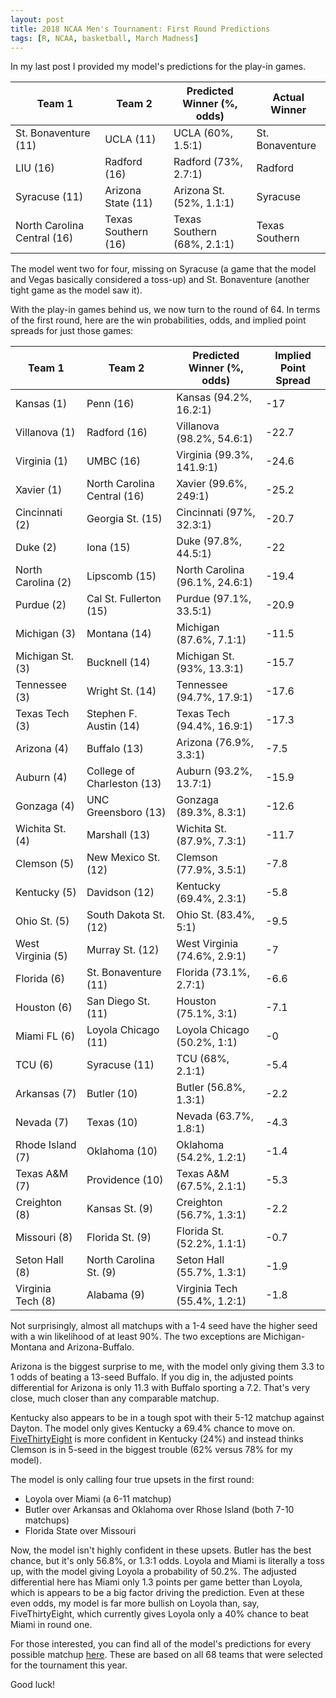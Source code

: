 ```yaml
---
layout: post
title: 2018 NCAA Men's Tournament: First Round Predictions
tags: [R, NCAA, basketball, March Madness]
---
```


In my last post I provided my model's predictions for the play-in games.

| Team 1 | Team 2 | Predicted Winner (%, odds) | Actual Winner |
|-----------|------------|--------------------------------------|------|
| St. Bonaventure (11) |  UCLA (11) | UCLA (60%, 1.5:1) | St. Bonaventure|
| LIU (16) | Radford (16) | Radford (73%, 2.7:1) | Radford |
| Syracuse (11) | Arizona State (11) | Arizona St. (52%, 1.1:1)| Syracuse|
| North Carolina Central (16) | Texas Southern (16) | Texas Southern (68%, 2.1:1) | Texas Southern|

The model went two for four, missing on Syracuse (a game that the model and Vegas basically considered a toss-up) and St. Bonaventure (another tight game as the model saw it). 

With the play-in games behind us, we now turn to the round of 64. In terms of the first round, here are the win probabilities, odds, and implied point spreads for just those games:

| Team 1             | Team 2                      | Predicted Winner (%, odds)     | Implied Point Spread |
|--------------------|-----------------------------|--------------------------------|----------------------|
| Kansas (1)         | Penn (16)                   | Kansas (94.2%, 16.2:1)         | -17                  |
| Villanova (1)      | Radford (16)                | Villanova (98.2%, 54.6:1)      | -22.7                |
| Virginia (1)       | UMBC (16)                   | Virginia (99.3%, 141.9:1)      | -24.6                |
| Xavier (1)         | North Carolina Central (16) | Xavier (99.6%, 249:1)          | -25.2                |
| Cincinnati (2)     | Georgia St. (15)            | Cincinnati (97%, 32.3:1)       | -20.7                |
| Duke (2)           | Iona (15)                   | Duke (97.8%, 44.5:1)           | -22                  |
| North Carolina (2) | Lipscomb (15)               | North Carolina (96.1%, 24.6:1) | -19.4                |
| Purdue (2)         | Cal St. Fullerton (15)      | Purdue (97.1%, 33.5:1)         | -20.9                |
| Michigan (3)       | Montana (14)                | Michigan (87.6%, 7.1:1)        | -11.5                |
| Michigan St. (3)   | Bucknell (14)               | Michigan St. (93%, 13.3:1)     | -15.7                |
| Tennessee (3)      | Wright St. (14)             | Tennessee (94.7%, 17.9:1)      | -17.6                |
| Texas Tech (3)     | Stephen F. Austin (14)      | Texas Tech (94.4%, 16.9:1)     | -17.3                |
| Arizona (4)        | Buffalo (13)                | Arizona (76.9%, 3.3:1)         | -7.5                 |
| Auburn (4)         | College of Charleston (13)  | Auburn (93.2%, 13.7:1)         | -15.9                |
| Gonzaga (4)        | UNC Greensboro (13)         | Gonzaga (89.3%, 8.3:1)         | -12.6                |
| Wichita St. (4)    | Marshall (13)               | Wichita St. (87.9%, 7.3:1)     | -11.7                |
| Clemson (5)        | New Mexico St. (12)         | Clemson (77.9%, 3.5:1)         | -7.8                 |
| Kentucky (5)       | Davidson (12)               | Kentucky (69.4%, 2.3:1)        | -5.8                 |
| Ohio St. (5)       | South Dakota St. (12)       | Ohio St. (83.4%, 5:1)          | -9.5                 |
| West Virginia (5)  | Murray St. (12)             | West Virginia (74.6%, 2.9:1)   | -7                   |
| Florida (6)        | St. Bonaventure (11)        | Florida (73.1%, 2.7:1)         | -6.6                 |
| Houston (6)        | San Diego St. (11)          | Houston (75.1%, 3:1)           | -7.1                 |
| Miami FL (6)       | Loyola Chicago (11)         | Loyola Chicago (50.2%, 1:1)    | -0                   |
| TCU (6)            | Syracuse (11)               | TCU (68%, 2.1:1)               | -5.4                 |
| Arkansas (7)       | Butler (10)                 | Butler (56.8%, 1.3:1)          | -2.2                 |
| Nevada (7)         | Texas (10)                  | Nevada (63.7%, 1.8:1)          | -4.3                 |
| Rhode Island (7)   | Oklahoma (10)               | Oklahoma (54.2%, 1.2:1)        | -1.4                 |
| Texas A&M (7)      | Providence (10)             | Texas A&M (67.5%, 2.1:1)       | -5.3                 |
| Creighton (8)      | Kansas St. (9)              | Creighton (56.7%, 1.3:1)       | -2.2                 |
| Missouri (8)       | Florida St. (9)             | Florida St. (52.2%, 1.1:1)     | -0.7                 |
| Seton Hall (8)     | North Carolina St. (9)      | Seton Hall (55.7%, 1.3:1)      | -1.9                 |
| Virginia Tech (8)  | Alabama (9)                 | Virginia Tech (55.4%, 1.2:1)   | -1.8                 |

Not surprisingly, almost all matchups with a 1-4 seed have the higher seed with a win likelihood of at least 90%. The two exceptions are Michigan-Montana and Arizona-Buffalo.

Arizona is the biggest surprise to me, with the model only giving them 3.3 to 1 odds of beating a 13-seed Buffalo. If you dig in, the adjusted points differential for Arizona is only 11.3 with Buffalo sporting a 7.2. That's very close, much closer than any comparable matchup. 

Kentucky also appears to be in a tough spot with their 5-12 matchup against Dayton. The model only gives Kentucky a 69.4% chance to move on. [FiveThirtyEight](https://projects.fivethirtyeight.com/2018-march-madness-predictions/) is more confident in Kentucky (24%) and instead thinks Clemson is in 5-seed in the biggest trouble (62% versus 78% for my model).

The model is only calling four true upsets in the first round:

- Loyola over Miami (a 6-11 matchup)
- Butler over Arkansas and Oklahoma over Rhose Island (both 7-10 matchups)
- Florida State over Missouri

Now, the model isn't highly confident in these upsets. Butler has the best chance, but it's only 56.8%, or 1.3:1 odds. Loyola and Miami is literally a toss up, with the model giving Loyola a probability of 50.2%. The adjusted differential here has Miami only 1.3 points per game better than Loyola, which is appears to be a big factor driving the prediction. Even at these even odds, my model is far more bullish on Loyola than, say, FiveThirtyEight, which currently gives Loyola only a 40% chance to beat Miami in round one. 

For those interested, you can find all of the model's predictions for every possible matchup [here](https://rawgit.com/BillPetti/predicting-march-madness/master/ncaa_2018_mens_pred.html). These are based on all 68 teams that were selected for the tournament this year.

Good luck!